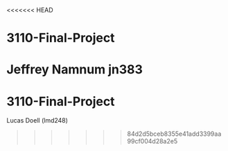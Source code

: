 <<<<<<< HEAD
# 3110-Final-Project
Jeffrey Namnum jn383
=======
# 3110-Final-Project
Lucas Doell (lmd248)
>>>>>>> 84d2d5bceb8355e41add3399aa99cf004d28a2e5
